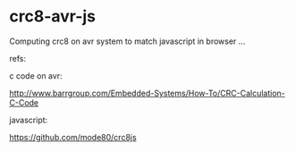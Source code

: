 # crc8-avr-js
Computing crc8 on avr system to match javascript in browser ... 

refs:

c code on avr: 

http://www.barrgroup.com/Embedded-Systems/How-To/CRC-Calculation-C-Code

javascript:

https://github.com/mode80/crc8js
